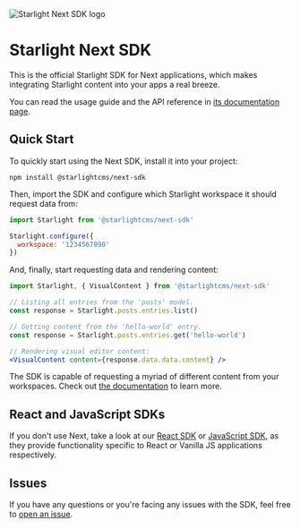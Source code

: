 <picture>
  <source media="(prefers-color-scheme: dark)" srcset="/website/static/img/sdk-header-dark.svg">
  <source media="(prefers-color-scheme: light)" srcset="/website/static/img/sdk-header.svg">
  <img alt="Starlight Next SDK logo" src="/website/static/img/sdk-header.svg">
</picture>

# Starlight Next SDK

This is the official Starlight SDK for Next applications, which makes integrating Starlight
content into your apps a real breeze.

You can read the usage guide and the API reference in [its documentation page](https://next.sdk.starlight.sh).

## Quick Start

To quickly start using the Next SDK, install it into your project:

```shell
npm install @starlightcms/next-sdk
```

Then, import the SDK and configure which Starlight workspace it should request data from:

```js
import Starlight from '@starlightcms/next-sdk'

Starlight.configure({
  workspace: '1234567890'
})
```

And, finally, start requesting data and rendering content:

```jsx
import Starlight, { VisualContent } from '@starlightcms/next-sdk'

// Listing all entries from the 'posts' model.
const response = Starlight.posts.entries.list()

// Getting content from the 'hello-world' entry.
const response = Starlight.posts.entries.get('hello-world')

// Rendering visual editor content:
<VisualContent content={response.data.data.content} />
```

The SDK is capable of requesting a myriad of different content from your workspaces. Check out 
[the documentation](https://next.sdk.starlight.sh/docs/intro) to learn more.

## React and JavaScript SDKs

If you don't use Next, take a look at our [React SDK](https://github.com/starlightcms/react-sdk) or
[JavaScript SDK](https://github.com/starlightcms/js-sdk), as they provide functionality specific to React or Vanilla JS
applications respectively.

## Issues

If you have any questions or you're facing any issues with the SDK, feel free to [open an issue](https://github.com/starlightcms/next-sdk/issues).
